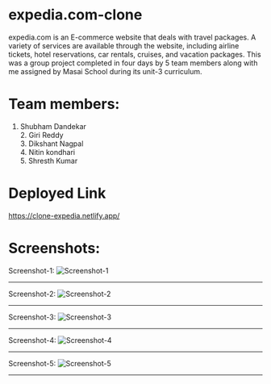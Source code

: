 # expedia.com-clone

expedia.com is an E-commerce website that deals with travel packages. 
A variety of services are available through the website, including airline 
tickets, hotel reservations, car rentals, cruises, and vacation packages. 
This was a group project completed in four days by 5 team members along with 
me assigned by Masai School during its unit-3 curriculum.

# Team members:

1. Shubham Dandekar <br/> 2. Giri Reddy <br/> 3. Dikshant Nagpal <br/> 4. Nitin kondhari <br/> 5. Shresth Kumar

# Deployed Link

https://clone-expedia.netlify.app/


# Screenshots:

Screenshot-1:
![Screenshot-1](https://user-images.githubusercontent.com/107460330/208363688-778e76c1-0e99-4940-8f4f-f1dbd4a5c9cb.png)

<hr>

Screenshot-2:
![Screenshot-2](https://user-images.githubusercontent.com/107460330/208363692-679a175e-800c-4d79-9cdd-6c3a559dec85.png)

<hr>

Screenshot-3:
![Screenshot-3](https://user-images.githubusercontent.com/107460330/208363696-72934762-b387-4cd3-8f2e-8b10c197d1a3.png)

<hr>

Screenshot-4:
![Screenshot-4](https://user-images.githubusercontent.com/107460330/208363699-9a85bde3-3fac-4430-89a7-1f228ea551a4.png)

<hr>

Screenshot-5:
![Screenshot-5](https://user-images.githubusercontent.com/107460330/208363685-9fedfd12-c78a-4c8f-8caf-fc1b921a871d.png)

<hr>
